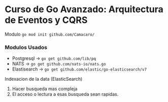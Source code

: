 # Curso de Go Avanzado: Arquitectura de Eventos y CQRS

Modulo 
```go mod init github.com/Camacaro/```

### Modulos Usados
* Postgresql -> ```go get github.com/lib/pq```
* NATS -> ```go get github.com/nats-io/nats.go```
* Elastisearch -> ```go get github.com/elastic/go-elasticsearch/v7```

Indexacion de la data (ElasticSearch)
1. Hacer busqueda mas compleja 
2. El acceso o lectura a esas busqueda sean rapidas. 